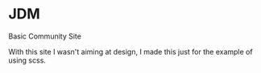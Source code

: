 # JDM
Basic Community Site

With this site I wasn't aiming at design, I made this just for the example of using scss.
